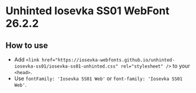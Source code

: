 # Unhinted Iosevka SS01 WebFont 26.2.2

## How to use

- Add `<link href="https://iosevka-webfonts.github.io/unhinted-iosevka-ss01/iosevka-ss01-unhinted.css" rel="stylesheet" />` to your `<head>`.
- Use `fontFamily: 'Iosevka SS01 Web'` or `font-family: 'Iosevka SS01 Web'`.
